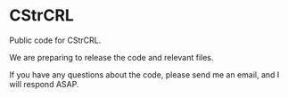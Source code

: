 # CStrCRL
Public code for CStrCRL.

We are preparing to release the code and relevant files. 

If you have any questions about the code, please send me an email, and I will respond ASAP. 


